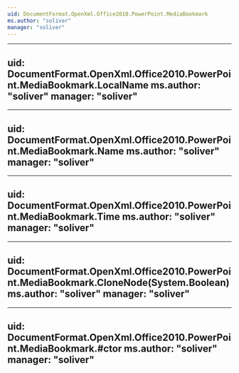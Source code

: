 ```yaml
---
uid: DocumentFormat.OpenXml.Office2010.PowerPoint.MediaBookmark
ms.author: "soliver"
manager: "soliver"
---
```


---
uid: DocumentFormat.OpenXml.Office2010.PowerPoint.MediaBookmark.LocalName
ms.author: "soliver"
manager: "soliver"
---

---
uid: DocumentFormat.OpenXml.Office2010.PowerPoint.MediaBookmark.Name
ms.author: "soliver"
manager: "soliver"
---

---
uid: DocumentFormat.OpenXml.Office2010.PowerPoint.MediaBookmark.Time
ms.author: "soliver"
manager: "soliver"
---

---
uid: DocumentFormat.OpenXml.Office2010.PowerPoint.MediaBookmark.CloneNode(System.Boolean)
ms.author: "soliver"
manager: "soliver"
---

---
uid: DocumentFormat.OpenXml.Office2010.PowerPoint.MediaBookmark.#ctor
ms.author: "soliver"
manager: "soliver"
---
